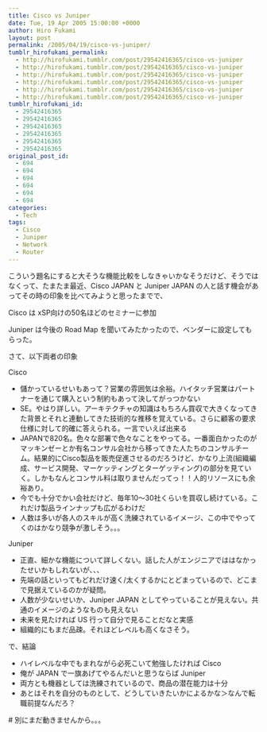 ```yaml
---
title: Cisco vs Juniper
date: Tue, 19 Apr 2005 15:00:00 +0000
author: Hiro Fukami
layout: post
permalink: /2005/04/19/cisco-vs-juniper/
tumblr_hirofukami_permalink:
  - http://hirofukami.tumblr.com/post/29542416365/cisco-vs-juniper
  - http://hirofukami.tumblr.com/post/29542416365/cisco-vs-juniper
  - http://hirofukami.tumblr.com/post/29542416365/cisco-vs-juniper
  - http://hirofukami.tumblr.com/post/29542416365/cisco-vs-juniper
  - http://hirofukami.tumblr.com/post/29542416365/cisco-vs-juniper
  - http://hirofukami.tumblr.com/post/29542416365/cisco-vs-juniper
tumblr_hirofukami_id:
  - 29542416365
  - 29542416365
  - 29542416365
  - 29542416365
  - 29542416365
  - 29542416365
original_post_id:
  - 694
  - 694
  - 694
  - 694
  - 694
  - 694
categories:
  - Tech
tags:
  - Cisco
  - Juniper
  - Network
  - Router
---
```

<div class="section">
  <p>
    こういう題名にすると大そうな機能比較をしなきゃいかなそうだけど、そうではなくって、たまたま最近、Cisco JAPAN と Juniper JAPAN の人と話す機会があってその時の印象を比べてみようと思ったまでで、
  </p>
  
  <p>
    Cisco は xSP向けの50名ほどのセミナーに参加
  </p>
  
  <p>
    Juniper は今後の Road Map を聞いてみたかったので、ベンダーに設定してもらった。
  </p>
  
  <p>
    さて、以下両者の印象
  </p>
  
  <p>
    Cisco
  </p>
  
  <ul>
    <li>
      儲かっているせいもあって？営業の雰囲気は余裕。ハイタッチ営業はパートナーを通じて購入という制約もあって決してがっつかない
    </li>
    <li>
      SE。やはり詳しい。アーキテクチャの知識はもちろん買収で大きくなってきた背景とそれと連動してきた技術的な推移を覚えている。さらに顧客の要求仕様に対して的確に答えられる。一言でいえば出来る
    </li>
    <li>
      JAPANで820名。色々な部署で色々なことをやってる。一番面白かったのがマッキンゼーとか有名コンサル会社から移ってきた人たちのコンサルチーム。結果的にCisco製品を販売促進させるのだろうけど、かなり上流(組織編成、サービス開発、マーケッティングとターゲッティング)の部分を見ていく。しかもなんとコンサル料は取りませんだってっ！！人的リソースにも余裕あり。
    </li>
    <li>
      今でも十分でかい会社だけど、毎年10～30社くらいを買収し続けている。これだけ製品ラインナップも広がるわけだ
    </li>
    <li>
      人数は多いが各人のスキルが高く洗練されているイメージ、この中でやってくのはかなり競争が激しそう。。。
    </li>
  </ul>
  
  <p>
    Juniper
  </p>
  
  <ul>
    <li>
      正直、細かな機能について詳しくない。話した人がエンジニアでははなかったせいかもしれないが、、、
    </li>
    <li>
      先端の話といってもどれだけ速く/太くするかにとどまっているので、どこまで見据えているのかが疑問。
    </li>
    <li>
      人数が少ないせいか、Juniper JAPAN としてやっていることが見えない。共通のイメージのようなものも見えない
    </li>
    <li>
      未来を見たければ US 行って自分で見ることだなと実感
    </li>
    <li>
      組織的にもまだ品疎。それほどレベルも高くなさそう。
    </li>
  </ul>
  
  <p>
    で、結論
  </p>
  
  <ul>
    <li>
      ハイレベルな中でもまれながら必死こいて勉強したければ Cisco
    </li>
    <li>
      俺が JAPAN で一旗あげてやるんだいと思うならば Juniper
    </li>
    <li>
      両方とも機器としては洗練されているので、商品の潜在能力は十分
    </li>
    <li>
      あとはそれを自分のものとして、どうしていきたいかによるかな＞なんで転職前提なんだろ？
    </li>
  </ul>
  
  <p>
    # 別にまだ動きませんから。。。
  </p>
</div>